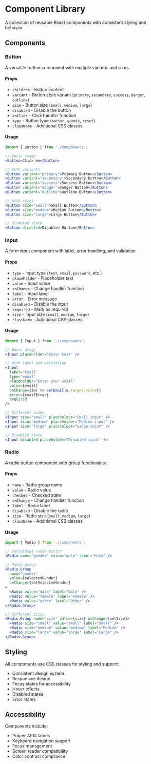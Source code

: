 # Component Library

A collection of reusable React components with consistent styling and behavior.

## Components

### Button

A versatile button component with multiple variants and sizes.

#### Props

- `children` - Button content
- `variant` - Button style variant (`primary`, `secondary`, `success`, `danger`, `outline`)
- `size` - Button size (`small`, `medium`, `large`)
- `disabled` - Disable the button
- `onClick` - Click handler function
- `type` - Button type (`button`, `submit`, `reset`)
- `className` - Additional CSS classes

#### Usage

```jsx
import { Button } from './components';

// Basic usage
<Button>Click me</Button>

// With variants
<Button variant="primary">Primary Button</Button>
<Button variant="secondary">Secondary Button</Button>
<Button variant="success">Success Button</Button>
<Button variant="danger">Danger Button</Button>
<Button variant="outline">Outline Button</Button>

// With sizes
<Button size="small">Small Button</Button>
<Button size="medium">Medium Button</Button>
<Button size="large">Large Button</Button>

// Disabled state
<Button disabled>Disabled Button</Button>
```

### Input

A form input component with label, error handling, and validation.

#### Props

- `type` - Input type (`text`, `email`, `password`, etc.)
- `placeholder` - Placeholder text
- `value` - Input value
- `onChange` - Change handler function
- `label` - Input label
- `error` - Error message
- `disabled` - Disable the input
- `required` - Mark as required
- `size` - Input size (`small`, `medium`, `large`)
- `className` - Additional CSS classes

#### Usage

```jsx
import { Input } from './components';

// Basic usage
<Input placeholder="Enter text" />

// With label and validation
<Input
  label="Email"
  type="email"
  placeholder="Enter your email"
  value={email}
  onChange={(e) => setEmail(e.target.value)}
  error={emailError}
  required
/>

// Different sizes
<Input size="small" placeholder="Small input" />
<Input size="medium" placeholder="Medium input" />
<Input size="large" placeholder="Large input" />

// Disabled state
<Input disabled placeholder="Disabled input" />
```

### Radio

A radio button component with group functionality.

#### Props

- `name` - Radio group name
- `value` - Radio value
- `checked` - Checked state
- `onChange` - Change handler function
- `label` - Radio label
- `disabled` - Disable the radio
- `size` - Radio size (`small`, `medium`, `large`)
- `className` - Additional CSS classes

#### Usage

```jsx
import { Radio } from './components';

// Individual radio button
<Radio name="gender" value="male" label="Male" />

// Radio group
<Radio.Group
  name="gender"
  value={selectedGender}
  onChange={setSelectedGender}
>
  <Radio value="male" label="Male" />
  <Radio value="female" label="Female" />
  <Radio value="other" label="Other" />
</Radio.Group>

// Different sizes
<Radio.Group name="size" value={size} onChange={setSize}>
  <Radio size="small" value="small" label="Small" />
  <Radio size="medium" value="medium" label="Medium" />
  <Radio size="large" value="large" label="Large" />
</Radio.Group>
```

## Styling

All components use CSS classes for styling and support:

- Consistent design system
- Responsive design
- Focus states for accessibility
- Hover effects
- Disabled states
- Error states

## Accessibility

Components include:

- Proper ARIA labels
- Keyboard navigation support
- Focus management
- Screen reader compatibility
- Color contrast compliance
